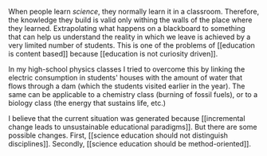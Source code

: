 When people learn *science*, they normally learn it in a classroom. Therefore, the knowledge they build is valid only withing the walls of the place where they learned. Extrapolating what happens on a blackboard to something that can help us understand the reality in which we leave is achieved by a very limited number of students. This is one of the problems of [[education is content based]] because [[education is not curiosity driven]]. 

In my high-school physics classes I tried to overcome this by linking the electric consumption in students' houses with the amount of water that flows through a dam (which the students visited earlier in the year). The same can be applicable to a chemistry class (burning of fossil fuels), or to a biology class (the energy that sustains life, etc.)

I believe that the current situation was generated because [[incremental change leads to unsustainable educational paradigms]]. But there are some possible changes. First, [[science education should not distinguish disciplines]]. Secondly, [[science education should be method-oriented]].